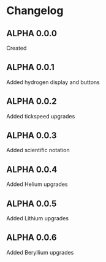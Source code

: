 # Changelog

## ALPHA 0.0.0

Created

## ALPHA 0.0.1

Added hydrogen display and buttons

## ALPHA 0.0.2

Added tickspeed upgrades

## ALPHA 0.0.3

Added scientific notation

## ALPHA 0.0.4

Added Helium upgrades

## ALPHA 0.0.5

Added Lithium upgrades

## ALPHA 0.0.6

Added Beryllium upgrades